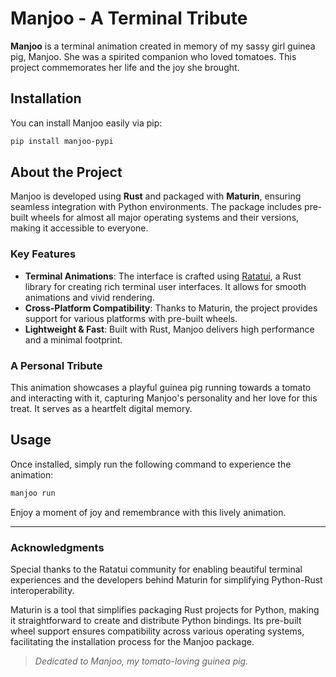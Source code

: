 # Manjoo - A Terminal Tribute

**Manjoo** is a terminal animation created in memory of my sassy girl guinea pig, Manjoo. She was a spirited companion who loved tomatoes. This project commemorates her life and the joy she brought.

## Installation

You can install Manjoo easily via pip:

```bash
pip install manjoo-pypi
```

## About the Project

Manjoo is developed using **Rust** and packaged with **Maturin**, ensuring seamless integration with Python environments. The package includes pre-built wheels for almost all major operating systems and their versions, making it accessible to everyone.

### Key Features

- **Terminal Animations**: The interface is crafted using [Ratatui](https://github.com/tui-rs/ratatui), a Rust library for creating rich terminal user interfaces. It allows for smooth animations and vivid rendering.
- **Cross-Platform Compatibility**: Thanks to Maturin, the project provides support for various platforms with pre-built wheels.
- **Lightweight & Fast**: Built with Rust, Manjoo delivers high performance and a minimal footprint.

### A Personal Tribute

This animation showcases a playful guinea pig running towards a tomato and interacting with it, capturing Manjoo's personality and her love for this treat. It serves as a heartfelt digital memory.

## Usage

Once installed, simply run the following command to experience the animation:

```bash
manjoo run
```

Enjoy a moment of joy and remembrance with this lively animation.

---

### Acknowledgments

Special thanks to the Ratatui community for enabling beautiful terminal experiences and the developers behind Maturin for simplifying Python-Rust interoperability.

Maturin is a tool that simplifies packaging Rust projects for Python, making it straightforward to create and distribute Python bindings. Its pre-built wheel support ensures compatibility across various operating systems, facilitating the installation process for the Manjoo package.

> *Dedicated to Manjoo, my tomato-loving guinea pig.*

